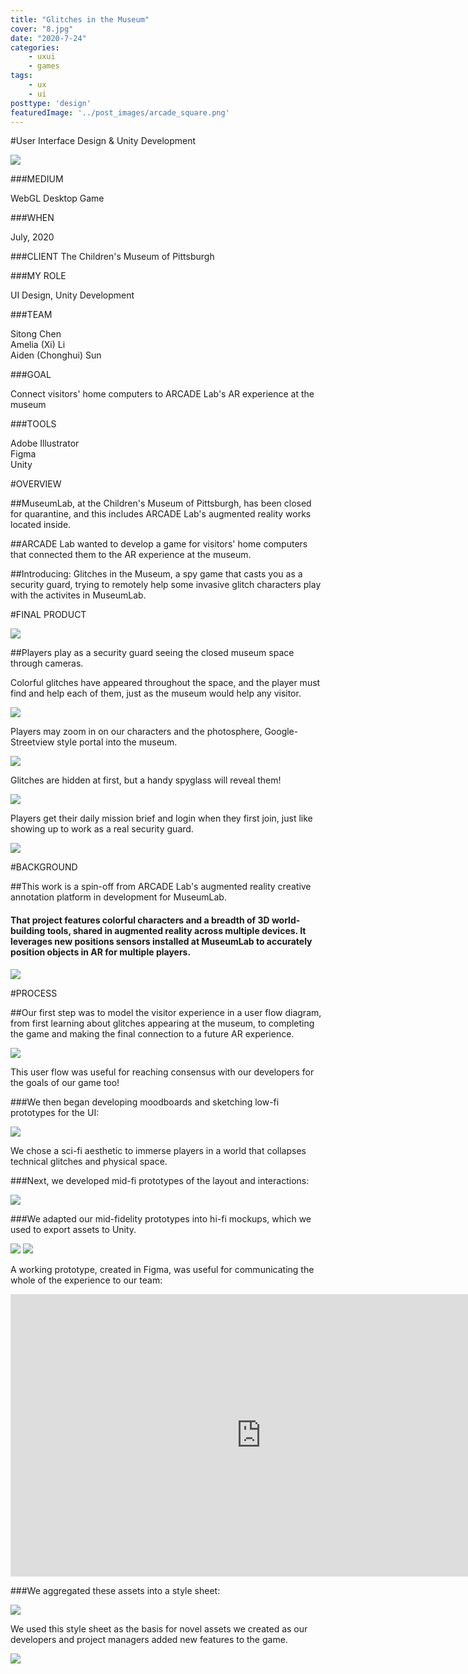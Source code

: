 ```yaml
---
title: "Glitches in the Museum"
cover: "8.jpg"
date: "2020-7-24"
categories:
    - uxui
    - games
tags:
    - ux
    - ui
posttype: 'design'
featuredImage: '../post_images/arcade_square.png'
---
```


#User Interface Design & Unity Development

<cover-img>

<img src="../post_images/arcade/model_closeup1.png">

</cover-img>

<design-meta>

###MEDIUM

WebGL Desktop Game

###WHEN

July, 2020

###CLIENT
The Children's Museum of Pittsburgh

###MY ROLE

UI Design, Unity Development

###TEAM

Sitong Chen\
Amelia (Xi) Li\
Aiden (Chonghui) Sun

###GOAL

Connect visitors' home computers to ARCADE Lab's AR experience at the museum

###TOOLS

Adobe Illustrator\
Figma\
Unity

</design-meta>

<grid-container>

#OVERVIEW

##MuseumLab, at the Children's Museum of Pittsburgh, has been closed for quarantine, and this includes ARCADE Lab's augmented reality works located inside.

##ARCADE Lab wanted to develop a game for visitors' home computers that connected them to the AR experience at the museum.

##Introducing: Glitches in the Museum, a spy game that casts you as a security guard, trying to remotely help some invasive glitch characters play with the activites in MuseumLab.

#FINAL PRODUCT

<full-width-image>

<img src="../post_images/arcade/final_gallery_view2.png">

</full-width-image>

##Players play as a security guard seeing the closed museum space through cameras.

Colorful glitches have appeared throughout the space, and the player must find and help each of them, just as the museum would help any visitor.

<img src="../post_images/arcade/soundbooth.png">

Players may zoom in on our characters and the photosphere, Google-Streetview style portal into the museum.

<img src="../post_images/arcade/model_closeup2.png">

Glitches are hidden at first, but a handy spyglass will reveal them!

<img src="../post_images/arcade/individual_view1.png">

Players get their daily mission brief and login when they first join, just like showing up to work as a real security guard.

<img src="../post_images/arcade/mission_brief.png">

#BACKGROUND

##This work is a spin-off from ARCADE Lab's augmented reality creative annotation platform in development for MuseumLab.

<text-pair>

<h4>

That project features colorful characters and a breadth of 3D world-building tools, shared in augmented reality across multiple devices. It leverages new positions sensors installed at MuseumLab to accurately position objects in AR for multiple players.

</h4>

<img src="../post_images/arcade/arcade_academy.jpg">

</text-pair>


#PROCESS

##Our first step was to model the visitor experience in a user flow diagram, from first learning about glitches appearing at the museum, to completing the game and making the final connection to a future AR experience.

<full-width-image>

<img src="../post_images/arcade/user_flow.png">

</full-width-image>

This user flow was useful for reaching consensus with our developers for the goals of our game too!

###We then began developing moodboards and sketching low-fi prototypes for the UI:

<img src="../post_images/arcade/inspirations.jpg">

We chose a sci-fi aesthetic to immerse players in a world that collapses technical glitches and physical space.

###Next, we developed mid-fi prototypes of the layout and interactions:

<full-width-image>

<img src="../post_images/arcade/midfi.jpg">

</full-width-image>

###We adapted our mid-fidelity prototypes into hi-fi mockups, which we used to export assets to Unity.

<img src="../post_images/arcade/gallery_view_midfi.png">

<img src="../post_images/arcade/gallery_view_hover.png">

A working prototype, created in Figma, was useful for communicating the whole of the experience to our team:

<iframe style="border: 1px solid rgba(0, 0, 0, 0.1);" width="800" height="450" src="https://www.figma.com/embed?embed_host=share&url=https%3A%2F%2Fwww.figma.com%2Fproto%2Fv7lov8OfgSkTDurVtqygAU%2FARCADE-User-Flow%3Fnode-id%3D140%253A1626%26scaling%3Dmin-zoom&chrome=DOCUMENTATION" allowfullscreen></iframe>

###We aggregated these assets into a style sheet:

<img src="../post_images/arcade/style_sheet.png">

We used this style sheet as the basis for novel assets we created as our developers and project managers added new features to the game.

<img src="../post_images/arcade/mission_completed.png">

</grid-container>